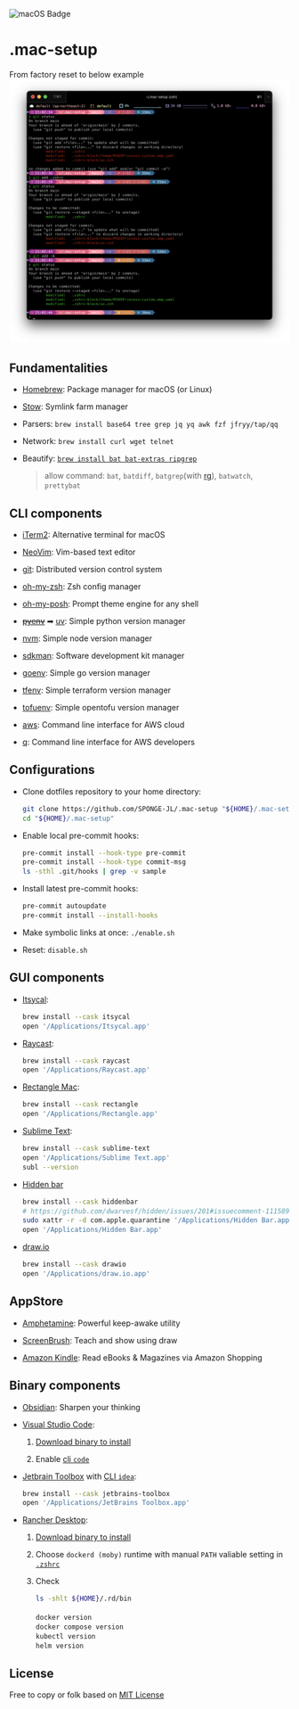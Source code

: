 <!-- https://badges.pages.dev/ -->
<!-- https://ileriayo.github.io/markdown-badges/#markdown-badges -->
![macOS Badge](https://img.shields.io/badge/macOS-000?logo=macos&logoColor=fff&style=flat)

# .mac-setup

From factory reset to below example
![example](./.zshrc-block/theme/M365Princess-custom.omp.png)

## Fundamentalities

- [Homebrew](./guide/brew.md): Package manager for macOS (or Linux)

- [Stow](./guide/brew.stow.md): Symlink farm manager

- Parsers: `brew install base64 tree grep jq yq awk fzf jfryy/tap/qq`

- Network: `brew install curl wget telnet`

- Beautify: [`brew install bat bat-extras ripgrep`](https://github.com/eth-p/bat-extras#readme)

  > allow command: `bat`, `batdiff`, `batgrep`(with [rg][Page-RG]), `batwatch`, `prettybat`

  [Page-RG]: https://github.com/burntsushi/ripgrep?tab=readme-ov-file#screenshot-of-search-results

## CLI components

- [iTerm2](./guide/brew.iterm2.md): Alternative terminal for macOS

- [NeoVim](./guide/brew.neovim.md): Vim-based text editor

- [git](./guide/brew.git.md): Distributed version control system

- [oh-my-zsh](./guide/curl.oh-my-zsh.md): Zsh config manager

- [oh-my-posh](./guide/brew.oh-my-posh.md): Prompt theme engine for any shell

- ~~[pyenv](./guide/brew.pyenv.md)~~
  ➡︎ [uv](./guide/brew.uv.md): Simple python version manager

- [nvm](./guide/brew.nvm.md): Simple node version manager

- [sdkman](./guide/brew.sdk.md): Software development kit manager

- [goenv](./guide/brew.goenv.md): Simple go version manager

- [tfenv](./guide/brew.tfenv.md): Simple terraform version manager

- [tofuenv](./guide/brew.tofuenv.md): Simple opentofu version manager

- [aws](./guide/brew.aws.md): Command line interface for AWS cloud

- [q](./guide/brew.amazon-q.md): Command line interface for AWS developers

## Configurations

- Clone dotfiles repository to your home directory:

  ```bash
  git clone https://github.com/SPONGE-JL/.mac-setup "${HOME}/.mac-setup"
  cd "${HOME}/.mac-setup"
  ```

- Enable local pre-commit hooks:

  ```bash
  pre-commit install --hook-type pre-commit
  pre-commit install --hook-type commit-msg
  ls -sthl .git/hooks | grep -v sample
  ```

- Install latest pre-commit hooks:

  ```bash
  pre-commit autoupdate
  pre-commit install --install-hooks
  ```

- Make symbolic links at once: `./enable.sh`

- Reset: `disable.sh`

## GUI components

- [Itsycal](https://www.mowglii.com/itsycal/):

  ```bash
  brew install --cask itsycal
  open '/Applications/Itsycal.app'
  ```

- [Raycast](https://www.raycast.com/):

  ```bash
  brew install --cask raycast
  open '/Applications/Raycast.app'
  ```

- [Rectangle Mac](https://rectangleapp.com/):

  ```bash
  brew install --cask rectangle
  open '/Applications/Rectangle.app'
  ```

- [Sublime Text](https://www.sublimetext.com/):

  ```bash
  brew install --cask sublime-text
  open '/Applications/Sublime Text.app'
  subl --version
  ```

- [Hidden bar](https://github.com/dwarvesf/hidden)

  ```bash
  brew install --cask hiddenbar
  # https://github.com/dwarvesf/hidden/issues/201#issuecomment-1115895973
  sudo xattr -r -d com.apple.quarantine '/Applications/Hidden Bar.app'
  open '/Applications/Hidden Bar.app'
  ```

- [draw.io](https://www.drawio.com/)

  ```bash
  brew install --cask drawio
  open '/Applications/draw.io.app'
  ```

## AppStore

- [Amphetamine](https://apps.apple.com/us/app/amphetamine/id937984704?mt=12): Powerful keep-awake utility

- [ScreenBrush](https://apps.apple.com/us/app/screenbrush/id1233965871?mt=12): Teach and show using draw

- [Amazon Kindle](https://apps.apple.com/us/app/amazon-kindle/id302584613): Read eBooks & Magazines via Amazon Shopping

## Binary components

- [Obsidian](https://obsidian.md/download): Sharpen your thinking

- [Visual Studio Code](https://code.visualstudio.com/):

  1. [Download binary to install](https://code.visualstudio.com/download)

  2. Enable [cli `code`](https://code.visualstudio.com/docs/setup/mac#_launching-from-the-command-line)

- [Jetbrain Toolbox](https://www.jetbrains.com/lp/toolbox/)
  with [CLI `idea`](https://www.jetbrains.com/help/idea/working-with-the-ide-features-from-command-line.html#toolbox):

  ```bash
  brew install --cask jetbrains-toolbox
  open '/Applications/JetBrains Toolbox.app'
  ```

- [Rancher Desktop](https://docs.rancherdesktop.io/):

  1. [Download binary to install](https://rancherdesktop.io/)

  2. Choose `dockerd (moby)` runtime with manual `PATH` valiable setting in [`.zshrc`](.zshrc#L55)

  3. Check

      ```bash
      ls -shlt ${HOME}/.rd/bin

      docker version
      docker compose version
      kubectl version
      helm version
      ```

## License

Free to copy or folk based on [MIT License](./LICENSE)
